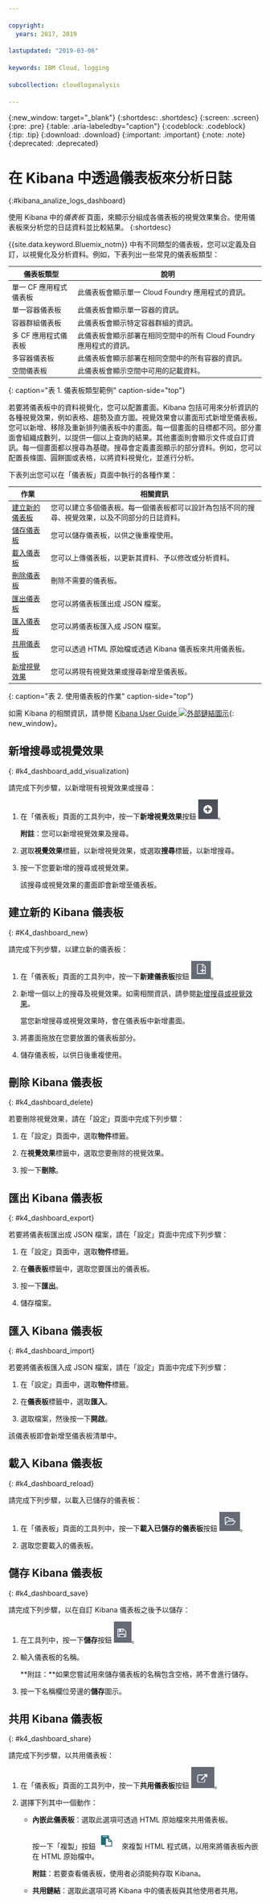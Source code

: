 ```yaml
---

copyright:
  years: 2017, 2019

lastupdated: "2019-03-06"

keywords: IBM Cloud, logging

subcollection: cloudloganalysis

---
```


{:new_window: target="_blank"}
{:shortdesc: .shortdesc}
{:screen: .screen}
{:pre: .pre}
{:table: .aria-labeledby="caption"}
{:codeblock: .codeblock}
{:tip: .tip}
{:download: .download}
{:important: .important}
{:note: .note}
{:deprecated: .deprecated}

# 在 Kibana 中透過儀表板來分析日誌
{:#kibana_analize_logs_dashboard}

使用 Kibana 中的*儀表板* 頁面，來顯示分組成各儀表板的視覺效果集合。使用儀表板來分析您的日誌資料並比較結果。
{:shortdesc}

{{site.data.keyword.Bluemix_notm}} 中有不同類型的儀表板，您可以定義及自訂，以視覺化及分析資料。例如，下表列出一些常見的儀表板類型：

|儀表板類型 |說明 |
|-------------------|-------------|
|單一 CF 應用程式儀表板|此儀表板會顯示單一 Cloud Foundry 應用程式的資訊。|
|單一容器儀表板 |此儀表板會顯示單一容器的資訊。|
|容器群組儀表板 |此儀表板會顯示特定容器群組的資訊。|
|多 CF 應用程式儀表板|此儀表板會顯示部署在相同空間中的所有 Cloud Foundry 應用程式的資訊。| 
|多容器儀表板|此儀表板會顯示部署在相同空間中的所有容器的資訊。|
|空間儀表板 |此儀表板會顯示空間中可用的記載資料。| 
{: caption="表 1. 儀表板類型範例" caption-side="top"}

若要將儀表板中的資料視覺化，您可以配置畫面。Kibana 包括可用來分析資訊的各種視覺效果，例如表格、趨勢及直方圖。視覺效果會以畫面形式新增至儀表板。您可以新增、移除及重新排列儀表板中的畫面。每一個畫面的目標都不同。部分畫面會組織成數列，以提供一個以上查詢的結果。其他畫面則會顯示文件或自訂資訊。每一個畫面都以搜尋為基礎。搜尋會定義畫面顯示的部分資料。例如，您可以配置長條圖、圓餅圖或表格，以將資料視覺化，並進行分析。  

下表列出您可以在「儀表板」頁面中執行的各種作業：

|作業 |相關資訊 |
|------|------------------|
|[建立新的儀表板](/docs/services/CloudLogAnalysis/kibana4?topic=cloudloganalysis-kibana_analize_logs_dashboard#K4_dashboard_new) |您可以建立多個儀表板。每一個儀表板都可以設計為包括不同的搜尋、視覺效果，以及不同部分的日誌資料。|
|[儲存儀表板](/docs/services/CloudLogAnalysis/kibana4?topic=cloudloganalysis-kibana_analize_logs_dashboard#k4_dashboard_save) |您可以儲存儀表板，以供之後重複使用。|
|[載入儀表板](/docs/services/CloudLogAnalysis/kibana4?topic=cloudloganalysis-kibana_analize_logs_dashboard#k4_dashboard_reload) |您可以上傳儀表板，以更新其資料、予以修改或分析資料。|
|[刪除儀表板](/docs/services/CloudLogAnalysis/kibana4?topic=cloudloganalysis-kibana_analize_logs_dashboard#k4_dashboard_delete) |刪除不需要的儀表板。|
|[匯出儀表板](/docs/services/CloudLogAnalysis/kibana4?topic=cloudloganalysis-kibana_analize_logs_dashboard#k4_dashboard_export) |您可以將儀表板匯出成 JSON 檔案。|
|[匯入儀表板](/docs/services/CloudLogAnalysis/kibana4?topic=cloudloganalysis-kibana_analize_logs_dashboard#k4_dashboard_import) |您可以將儀表板匯入成 JSON 檔案。|
| [共用儀表板](/docs/services/CloudLogAnalysis/kibana4?topic=cloudloganalysis-kibana_analize_logs_dashboard#k4_dashboard_share) |您可以透過 HTML 原始檔或透過 Kibana 儀表板來共用儀表板。|
|[新增視覺效果](/docs/services/CloudLogAnalysis/kibana4?topic=cloudloganalysis-kibana_analize_logs_dashboard#k4_dashboard_add_visualization) |您可以將現有視覺效果或搜尋新增至儀表板。|
{: caption="表 2. 使用儀表板的作業" caption-side="top"}

如需 Kibana 的相關資訊，請參閱 [Kibana User Guide ![外部鏈結圖示](../../../icons/launch-glyph.svg "外部鏈結圖示")](https://www.elastic.co/guide/en/kibana/4.1/index.html){: new_window}。

## 新增搜尋或視覺效果
{: #k4_dashboard_add_visualization}

請完成下列步驟，以新增現有視覺效果或搜尋：

1. 在「儀表板」頁面的工具列中，按一下**新增視覺效果**按鈕 ![新增視覺效果](images/k4_dash_add_visualization_icon.jpg "新增視覺效果")。

    **附註**：您可以新增視覺效果及搜尋。 

2. 選取**視覺效果**標籤，以新增視覺效果，或選取**搜尋**標籤，以新增搜尋。

3. 按一下您要新增的搜尋或視覺效果。

    該搜尋或視覺效果的畫面即會新增至儀表板。

## 建立新的 Kibana 儀表板
{: #K4_dashboard_new}

請完成下列步驟，以建立新的儀表板：

1. 在「儀表板」頁面的工具列中，按一下**新建儀表板**按鈕 ![新建儀表板](images/k4_dash_new_icon.jpg "新建儀表板")。

2. 新增一個以上的搜尋及視覺效果。如需相關資訊，請參閱[新增搜尋或視覺效果](/docs/services/CloudLogAnalysis/kibana4?topic=cloudloganalysis-logging_kibana_visualizations#logging_k4_visualizations_create)。

    當您新增搜尋或視覺效果時，會在儀表板中新增畫面。

3. 將畫面拖放在您要放置的儀表板部分。
 
4. 儲存儀表板，以供日後重複使用。 

## 刪除 Kibana 儀表板
{: #k4_dashboard_delete}

若要刪除視覺效果，請在「設定」頁面中完成下列步驟：

1. 在「設定」頁面中，選取**物件**標籤。

2. 在**視覺效果**標籤中，選取您要刪除的視覺效果。

3. 按一下**刪除**。

## 匯出 Kibana 儀表板
{: #k4_dashboard_export}

若要將儀表板匯出成 JSON 檔案，請在「設定」頁面中完成下列步驟：

1. 在「設定」頁面中，選取**物件**標籤。

2. 在**儀表板**標籤中，選取您要匯出的儀表板。

3. 按一下**匯出**。

4. 儲存檔案。

## 匯入 Kibana 儀表板
{: #k4_dashboard_import}

若要將儀表板匯入成 JSON 檔案，請在「設定」頁面中完成下列步驟：

1. 在「設定」頁面中，選取**物件**標籤。

2. 在**儀表板**標籤中，選取**匯入**。

3. 選取檔案，然後按一下**開啟**。

該儀表板即會新增至儀表板清單中。

## 載入 Kibana 儀表板
{: #k4_dashboard_reload}

請完成下列步驟，以載入已儲存的儀表板：

1. 在「儀表板」頁面的工具列中，按一下**載入已儲存的儀表板**按鈕 ![載入已儲存的儀表板](images/k4_dash_load_icon.jpg "載入已儲存的儀表板")。

2. 選取您要載入的儀表板。 

## 儲存 Kibana 儀表板
{: #k4_dashboard_save}

請完成下列步驟，以在自訂 Kibana 儀表板之後予以儲存：

1. 在工具列中，按一下**儲存**按鈕 ![儲存儀表板](images/k4_dash_save_icon.jpg "儲存儀表板")。

2. 輸入儀表板的名稱。

    **附註：**如果您嘗試用來儲存儀表板的名稱包含空格，將不會進行儲存。

3. 按一下名稱欄位旁邊的**儲存**圖示。

## 共用 Kibana 儀表板
{: #k4_dashboard_share}

請完成下列步驟，以共用儀表板：

1. 在「儀表板」頁面的工具列中，按一下**共用儀表板**按鈕 ![共用儀表板](images/k4_dash_share_icon.jpg "共用儀表板")。

2. 選擇下列其中一個動作：

    * **內嵌此儀表板**：選取此選項可透過 HTML 原始檔來共用儀表板。 
    
        按一下「複製」按鈕 ![複製到剪貼簿](images/k4_copy_to_clipboard.jpg "複製到剪貼簿") 來複製 HTML 程式碼，以用來將儀表板內嵌在 HTML 原始檔中。 
        
        **附註**：若要查看儀表板，使用者必須能夠存取 Kibana。
	
    * **共用鏈結**：選取此選項可將 Kibana 中的儀表板與其他使用者共用。



